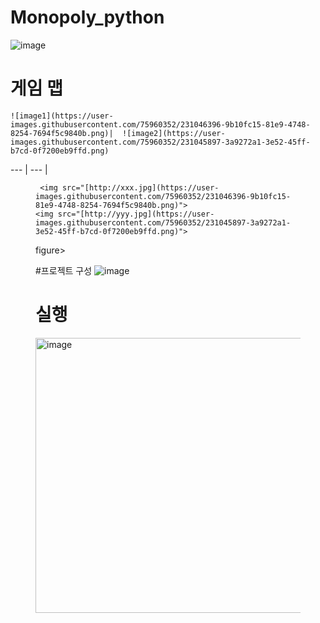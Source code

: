 # Monopoly_python

![image](https://user-images.githubusercontent.com/75960352/231045723-922c774c-26bb-4ff1-acde-0f43da4e361f.png)

# 게임 맵

    ![image1](https://user-images.githubusercontent.com/75960352/231046396-9b10fc15-81e9-4748-8254-7694f5c9840b.png)|  ![image2](https://user-images.githubusercontent.com/75960352/231045897-3a9272a1-3e52-45ff-b7cd-0f7200eb9ffd.png)
--- | --- | 


<figure class="half">
    
     <img src="[http://xxx.jpg](https://user-images.githubusercontent.com/75960352/231046396-9b10fc15-81e9-4748-8254-7694f5c9840b.png)">
    <img src="[http://yyy.jpg](https://user-images.githubusercontent.com/75960352/231045897-3a9272a1-3e52-45ff-b7cd-0f7200eb9ffd.png)">
figure>

 


#프로젝트 구성 
![image](https://user-images.githubusercontent.com/75960352/231046021-017dffbb-9ce6-45f4-b54a-5fe31c98bb7e.png)

# 실행 
<img width="440" alt="image" src="https://user-images.githubusercontent.com/75960352/231046197-80eb3b82-cfda-457a-88e4-2cdf4afd7738.png">
